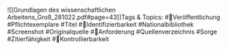 
![[Grundlagen des wissenschaftlichen Arbeitens_Groß_281022.pdf#page=43]]Tags & Topics:
   #Veröffentlichung
   #Pflichtexemplare
   #Titel
   #Identifizierbarkeit
   #Nationalbibliothek
   #Screenshot
   #Originalquelle
   #Anforderung
   #Quellenverzeichnis
   #Sorge
   #Zitierfähigkeit
   #Kontrollierbarkeit